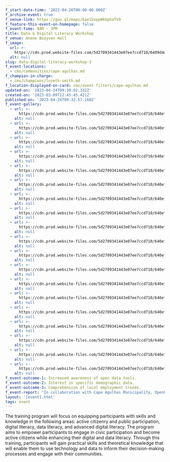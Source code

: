 ```yaml
---
f_start-date-time: '2022-04-26T00:00:00.000Z'
f_archive-event: true
f_venue-link: https://goo.gl/maps/Eae1bvppWkbphaTV9
f_feature-this-event-on-homepage: false
f_event-time: 9AM - 3PM
title: Data & Digital Literacy Workshop
f_venue: Anene Booysen Hall
f_image:
  url: >-
    https://cdn.prod.website-files.com/5d2709341443e07ee7ccd710/6409d4dbb53c487ff3098b3a_IMG_5762.jpg
  alt: null
slug: data-digital-literacy-workshop-3
f_event-locations:
  - cms/communities/cape-agulhas.md
f_champion-in-charge:
  - cms/champions/luzeth-smith.md
f_location-displayed-on-card: cms/event-filters/cape-agulhas.md
updated-on: '2023-04-24T09:30:02.332Z'
created-on: '2023-03-09T12:45:45.421Z'
published-on: '2023-04-24T09:32:57.160Z'
f_event-gallery:
  - url: >-
      https://cdn.prod.website-files.com/5d2709341443e07ee7ccd710/640ef69211dfc23645dc0085_IMG_5591.jpg
    alt: null
  - url: >-
      https://cdn.prod.website-files.com/5d2709341443e07ee7ccd710/640ef6926b93d7770e01de02_IMG_5609.jpg
    alt: null
  - url: >-
      https://cdn.prod.website-files.com/5d2709341443e07ee7ccd710/640ef69211dfc29c25dc0084_IMG_5623.jpg
    alt: null
  - url: >-
      https://cdn.prod.website-files.com/5d2709341443e07ee7ccd710/640ef69211dfc20f38dc0083_IMG_5625.jpg
    alt: null
  - url: >-
      https://cdn.prod.website-files.com/5d2709341443e07ee7ccd710/640ef692aceadd175ce52d05_IMG_5626.jpg
    alt: null
  - url: >-
      https://cdn.prod.website-files.com/5d2709341443e07ee7ccd710/640ef6920f338e6efc52da5a_IMG_5633.jpg
    alt: null
  - url: >-
      https://cdn.prod.website-files.com/5d2709341443e07ee7ccd710/640ef692375829432de14cea_IMG_5656.jpg
    alt: null
  - url: >-
      https://cdn.prod.website-files.com/5d2709341443e07ee7ccd710/640ef6916b93d7be3701dd91_IMG_5659.jpg
    alt: null
  - url: >-
      https://cdn.prod.website-files.com/5d2709341443e07ee7ccd710/640ef69137582900c4e14ca4_IMG_5740.jpg
    alt: null
  - url: >-
      https://cdn.prod.website-files.com/5d2709341443e07ee7ccd710/640ef69211dfc23c62dc0081_IMG_5742.jpg
    alt: null
  - url: >-
      https://cdn.prod.website-files.com/5d2709341443e07ee7ccd710/640ef6926b93d76fbc01dddc_IMG_5603.jpg
    alt: null
  - url: >-
      https://cdn.prod.website-files.com/5d2709341443e07ee7ccd710/640ef6928081ddb797a27211_IMG_5614.jpg
    alt: null
  - url: >-
      https://cdn.prod.website-files.com/5d2709341443e07ee7ccd710/640ef6920f338e265152da26_IMG_5671.jpg
    alt: null
  - url: >-
      https://cdn.prod.website-files.com/5d2709341443e07ee7ccd710/640ef691aceadd793ae52c6b_IMG_5692.jpg
    alt: null
  - url: >-
      https://cdn.prod.website-files.com/5d2709341443e07ee7ccd710/640ef69211dfc286d9dc0082_IMG_5706.jpg
    alt: null
  - url: >-
      https://cdn.prod.website-files.com/5d2709341443e07ee7ccd710/640ef6926b93d7021e01ddf2_IMG_5585.jpg
    alt: null
  - url: >-
      https://cdn.prod.website-files.com/5d2709341443e07ee7ccd710/640ef6910f338e75d552d9e9_IMG_5587.jpg
    alt: null
  - url: >-
      https://cdn.prod.website-files.com/5d2709341443e07ee7ccd710/640ef69205194232bf9f607a_IMG_5588.jpg
    alt: null
  - url: >-
      https://cdn.prod.website-files.com/5d2709341443e07ee7ccd710/640ef691aceadd9006e52c93_IMG_5589.jpg
    alt: null
f_event-outcome-1: Increased awareness of open data tools.
f_event-outcome-2: Interest in specific demographic data.
f_event-outcome-3: Comprehension of local employment trends.
f_event-report: "In collaboration with Cape Agulhas Municipality, OpenUp hosted a one day Data and Digital Literacy workshop in Bredasdorp, at the Anene Booysen skills centre. A total of 20 youth attended this workshop on 9 April 2022. The workshop was facilitated by Adrian Kearns (Project Manager at OpenUp), Damian Pool (Project Coordinator at OpenUp) and Katlego Mohlabane (Community Development Lead).\_ The three set out to implement the day's programme using mobile devices. Participants were briefed before the day of the workshop of the specifications required of their cellphone to ensure their ability to access the platforms to be used for workshop.\n\n‍\n\n‍\n\n![](https://uploads-ssl.webflow.com/5d2709341443e07ee7ccd710/642bf9e778b34250cc2fa340_0dwSuhLITJ9mosEzXlmyB-CD5-eNLCeB-CIKStjees_6kS4X_wi4ctCsUn_nYViwS4HrVB5K7HdovQF1xjJxm_TIV8k-1h9VMBqLpDiJgToOrC3GMgMtqF7Y7qrHp7vsB_amKsE83dl7ZgFCS1HW2dk.png)\n\n‍\n\nKey Outcomes\n\nYouth participants were made aware of the following open data tools available to them. Firstly, Wazimap, where youth were shown specific demographic data about their municipality and their ward. Participants were interested in specifics like what the average household income was in their area, what basic services were provided, and were lacking in terms of data. A participant mentioned the recent xenophobia attacks which took place in ward 3, and based on the data, it showed that less than 1% of the population in the municipality were foreign nationals. What was clear is that, there was a high level of unskilled people in the municipality, with limited unskilled job opportunities. Meaning, means a big pool fighting for a very small number of low skilled jobs.\_\n\n![](https://uploads-ssl.webflow.com/5d2709341443e07ee7ccd710/642bf9e8abcf1648d78b2e57_Yj-xTLJ-QqhKkvlSWOrod_tg6nvCrnn3PgdXQPK317VMtCMjA9P-K4zb2KHz3-Gpm2kBGKLpRt5QaxtH-QtbV9vsMnd-N06qF1eSTxf2Tg_ASOMq2ttcmi_UG5WOuxYKV0602du1zvOr7hl1bZpwByc.jpeg)\n\nAnother tool shown to the participants was, Youth Explorer. While Wazimap focused on overall demographic data, youth explorer allows a user to zoom into a particular youth age group, within a particular region. Lastly, from a Municipal finance angle, the OpenUp team showed the youth Municipal Money, to gauge their interest in terms of local government.\_\n\n‍\n\nA practical exercise took place where youth were divided into groups of 4-5 and had to locate various pieces of data from the above tools.\n\n‍\n\n‍\n\n‍"
layout: '[event].html'
tags: event
---
```


The training program will focus on equipping participants with skills and knowledge in the following areas: active citizenry and public participation, digital literacy, data literacy, and advanced digital literacy. The program aims to empower participants to engage in civic participation and become active citizens while enhancing their digital and data literacy. Through this training, participants will gain practical skills and theoretical knowledge that will enable them to use technology and data to inform their decision-making processes and engage with their communities.
